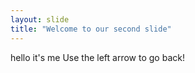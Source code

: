 ```yaml
---
layout: slide
title: "Welcome to our second slide"
---
```

hello it's me
Use the left arrow to go back!
